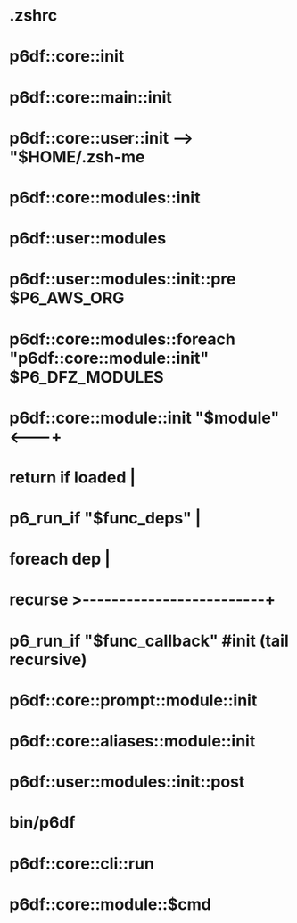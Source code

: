 # .zshrc
#   p6df::core::init
#     p6df::core::main::init
#      	p6df::core::user::init --> "$HOME/.zsh-me
#
#       p6df::core::modules::init
#         p6df::user::modules
#       	p6df::user::modules::init::pre $P6_AWS_ORG
#      	p6df::core::modules::foreach "p6df::core::module::init" $P6_DFZ_MODULES
#         p6df::core::module::init "$module"<---+
#           return if loaded                    |
#          	p6_run_if "$func_deps"              |
#           foreach dep                         |
#             recurse >-------------------------+
#   	    p6_run_if "$func_callback" #init (tail recursive)
#         p6df::core::prompt::module::init
#         p6df::core::aliases::module::init
#
#         p6df::user::modules::init::post
#
# bin/p6df
#   p6df::core::cli::run
#     p6df::core::module::$cmd
